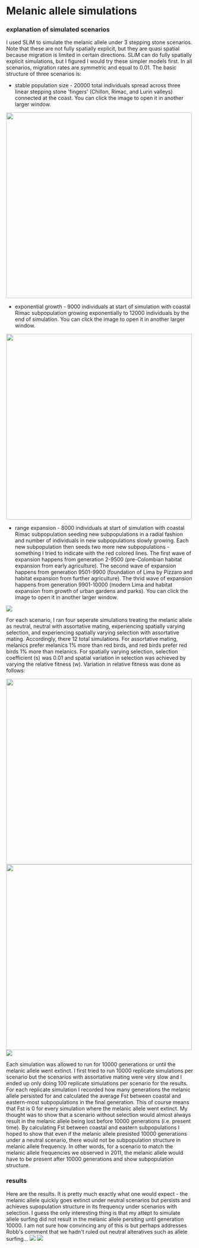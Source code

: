 # Melanic allele simulations

### explanation of simulated scenarios
I used SLiM to simulate the melanic allele under 3 stepping stone scenarios. Note that these are not fully spatially explicit, but they are quasi spatial because migration is limited in certain directions. SLiM can do fully spatially explicit simulations, but I figured I would try these simpler models first. In all scenarios, migration rates are symmetric and equal to 0.01. The basic structure of three scenarios is:
* stable population size - 20000 total individuals spread across three linear stepping stone 'fingers' (Chillon, Rimac, and Lurin valleys) connected at the coast. You can click the image to open it in another larger window.
<img src="scenario_1.png" height = "500">

* exponential growth - 9000 individuals at start of simulation with coastal Rimac subpopulation growing exponentially to 12000 individuals by the end of simulation. You can click the image to open it in another larger window.
<img src="scenario_2.png" height = "500">

* range expansion - 8000 individuals at start of simulation with coastal Rimac subpopulation seeding new subpopulations in a radial fashion and number of individuals in new subpopulations slowly growing. Each new subpopulation then seeds two more new subpopulations - something I tried to indicate with the red colored lines. The first wave of expansion happens from generation 2-9500 (pre-Colombian habitat expansion from early agriculture). The second wave of expansion happens from generation 9501-9900 (foundation of Lima by Pizzaro and habitat expansion from further agriculture). The thrid wave of expansion happens from generation 9901-10000 (modern Lima and habitat expansion from growth of urban gardens and parks). You can click the image to open it in another larger window.
<img src="scenario_3.png">

For each scenario, I ran four seperate simulations treating the melanic allele as neutral, neutral with assortative mating, experiencing spatially varying selection, and experiencing spatially varying selection with assortative mating. Accordingly, there 12 total simulations. For assortative mating, melanics prefer melanics 1% more than red birds, and red birds prefer red birds 1% more than melanics. For spatially varying selection, selection coefficient (s) was 0.01 and spatial variation in selection was achieved by varying the relative fitness (w). Variation in relative fitness was done as follows:

<img src="scenario_1_selection.png" height = "500"> 
<img src="scenario_2_selection.png" height = "500"> 
<img src="scenario_3_selection.png"> 

Each simulation was allowed to run for 10000 generations or until the melanic allele went extinct. I first tried to run 10000 replicate simulations per scenario but the scenarios with assortative mating were very slow and I ended up only doing 100 replicate simulations per scenario for the results. For each replicate simulation I recorded how many generations the melanic allele persisted for and calculated the average Fst between coastal and eastern-most subpopulations in the final generation. This of course means that Fst is 0 for every simulation where the melanic allele went extinct. My thought was to show that a scenario without selection would almost always result in the melanic allele being lost before 10000 generations (i.e. present time). By calculating Fst between coastal and eastern subpopulations I hoped to show that even if the melanic allele presisted 10000 generations under a neutral scenario, there would not be subpopulation structure in melanic allele frequency. In other words, for a scenario to match the melanic allele frequencies we observed in 2011, the melanic allele would have to be present after 10000 generations and show subpopulation structure. 

### results
Here are the results. It is pretty much exactly what one would expect - the melanic allele quickly goes extinct under neutral scenarios but persists and achieves supopulation structure in its frequency under scenarios with selection. I guess the only interesting thing is that my attept to simulate allele surfing did not result in the melanic allele persiting until generation 10000. I am not sure how convincing any of this is but perhaps addresses Robb's comment that we hadn't ruled out neutral alteratives such as allele surfing...
<img src="allele_persistenece.png">
<img src="fst.png"> 
